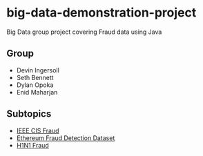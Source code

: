 # big-data-demonstration-project
Big Data group project covering Fraud data using Java

## Group
- Devin Ingersoll
- Seth Bennett
- Dylan Opoka
- Enid Maharjan
## Subtopics
- [IEEE CIS Fraud](https://www.kaggle.com/niangmohamed/ieeecis-fraud-detection)
- [Ethereum Fraud Detection Dataset](https://www.kaggle.com/vagifa/ethereum-frauddetection-dataset)
- [H1N1 Fraud](https://www.kaggle.com/muhakabartay/fraudulent-2009-h1n1-influenza)
